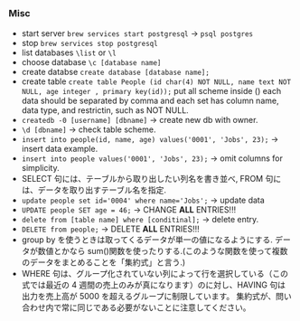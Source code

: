 ##

### Misc

- start server `brew services start postgresql` -> `psql postgres`
- stop `brew services stop postgresql`
- list databases `\list` or `\l`
- choose database `\c [database name]`
- create databse `create database [database name];`
- create table `create table People (id char(4) NOT NULL, name text NOT NULL, age integer , primary key(id));` put all scheme inside () each data should be separated by comma and each set has column name, data type, and restrictin, such as NOT NULL.
- `createdb -0 [username] [dbname]` -> create new db with owner.
- `\d [dbname]` -> check table scheme.
- `insert into people(id, name, age) values('0001', 'Jobs', 23);` -> insert data example.
- `insert into people values('0001', 'Jobs', 23);` -> omit columns for simplicity.
- SELECT 句には、テーブルから取り出したい列名を書き並べ, FROM 句には、データを取り出すテーブル名を指定.
- `update people set id='0004' where name='Jobs';` -> update data
- `UPDATE people SET age = 46;` -> CHANGE **ALL** ENTRIES!!!
- `delete from [table name] where [conditinal];` -> delete entry.
- `DELETE from people;` -> DELETE **ALL** ENTRIES!!!
- group by を使うときは取ってくるデータが単一の値になるようにする. データが数値とかなら sum()関数を使ったりする.(このような関数を使って複数のデータをまとめることを「集約式」と言う.)
- WHERE 句は、グループ化されていない列によって行を選択している（この式では最近の 4 週間の売上のみが真になります）のに対し、HAVING 句は出力を売上高が 5000 を超えるグループに制限しています。 集約式が、問い合わせ内で常に同じである必要がないことに注意してください。
